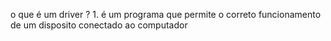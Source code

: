 o que é um driver ?
	1. é um programa que permite o correto funcionamento de um disposito conectado ao computador